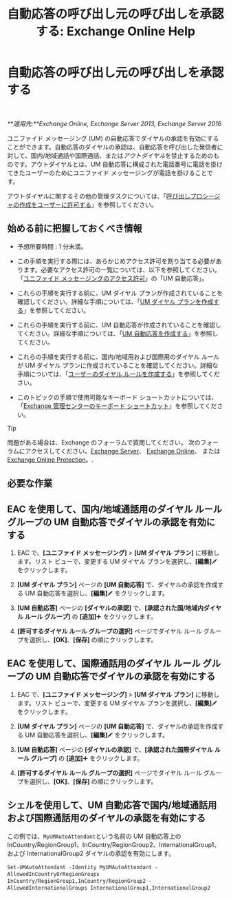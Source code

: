 ﻿---
title: '自動応答の呼び出し元の呼び出しを承認する: Exchange Online Help'
TOCTitle: 自動応答の呼び出し元の呼び出しを承認する
ms:assetid: c6c94fad-64df-44aa-a198-980f017ef716
ms:mtpsurl: https://technet.microsoft.com/ja-jp/library/Bb691238(v=EXCHG.150)
ms:contentKeyID: 51407577
ms.date: 05/22/2018
mtps_version: v=EXCHG.150
ms.translationtype: HT
---

# 自動応答の呼び出し元の呼び出しを承認する

 

_**適用先:**Exchange Online, Exchange Server 2013, Exchange Server 2016_

ユニファイド メッセージング (UM) の自動応答でダイヤルの承認を有効にすることができます。自動応答のダイヤルの承認は、自動応答を呼び出した発信者に対して、国内/地域通話や国際通話、または*アウトダイヤル*を禁止するためのものです。アウトダイヤルとは、UM 自動応答に構成された電話番号に電話を掛けてきたユーザーのためにユニファイド メッセージングが電話を掛けることです。

アウトダイヤルに関するその他の管理タスクについては、「[呼び出しプロシージャの作成をユーザーに許可する](allowing-users-to-make-calls-procedures-exchange-2013-help.md)」を参照してください。

## 始める前に把握しておくべき情報

  - 予想所要時間 : 1 分未満。

  - この手順を実行する際には、あらかじめアクセス許可を割り当てる必要があります。必要なアクセス許可の一覧については、以下を参照してください。「[ユニファイド メッセージングのアクセス許可](unified-messaging-permissions-exchange-2013-help.md)」の「UM 自動応答」。

  - これらの手順を実行する前に、UM ダイヤル プランが作成されていることを確認してください。詳細な手順については、「[UM ダイヤル プランを作成する](create-a-um-dial-plan-exchange-2013-help.md)」を参照してください。

  - これらの手順を実行する前に、UM 自動応答が作成されていることを確認してください。詳細な手順については、「[UM 自動応答を作成する](create-a-um-auto-attendant-exchange-2013-help.md)」を参照してください。

  - これらの手順を実行する前に、国内/地域用および国際用のダイヤル ルールが UM ダイヤル プランに作成されていることを確認してください。詳細な手順については、「[ユーザーのダイヤル ルールを作成する](create-dialing-rules-for-users-exchange-2013-help.md)」を参照してください。

  - このトピックの手順で使用可能なキーボード ショートカットについては、「[Exchange 管理センターのキーボード ショートカット](keyboard-shortcuts-in-the-exchange-admin-center-exchange-online-protection-help.md)」を参照してください。


> [!TIP]
> 問題がある場合は、Exchange のフォーラムで質問してください。 次のフォーラムにアクセスしてください。<A href="https://go.microsoft.com/fwlink/p/?linkid=60612">Exchange Server</A>、 <A href="https://go.microsoft.com/fwlink/p/?linkid=267542">Exchange Online</A>、 または <A href="https://go.microsoft.com/fwlink/p/?linkid=285351">Exchange Online Protection</A>。.



## 必要な作業

## EAC を使用して、国内/地域通話用のダイヤル ルール グループの UM 自動応答でダイヤルの承認を有効にする

1.  EAC で、**\[ユニファイド メッセージング\]** \> **\[UM ダイヤル プラン\]** に移動します。リスト ビューで、変更する UM ダイヤル プランを選択し、**\[編集\]**![編集アイコン](images/Bb124582.6f53ccb2-1f13-4c02-bea0-30690e6ea71d(EXCHG.150).gif "編集アイコン") をクリックします。

2.  **\[UM ダイヤル プラン\]** ページの **\[UM 自動応答\]** で、ダイヤルの承認を作成する UM 自動応答を選択し、**\[編集\]**![編集アイコン](images/Bb124582.6f53ccb2-1f13-4c02-bea0-30690e6ea71d(EXCHG.150).gif "編集アイコン") をクリックします。

3.  **\[UM 自動応答\]** ページの **\[ダイヤルの承認\]** で、**\[承認された国/地域内ダイヤル ルール グループ\]** の **\[追加\]**![\[追加\] アイコン](images/JJ218640.c1e75329-d6d7-4073-a27d-498590bbb558(EXCHG.150).gif "[追加] アイコン") をクリックします。

4.  **\[許可するダイヤル ルール グループの選択\]** ページでダイヤル ルール グループを選択し、**\[OK\]**、**\[保存\]** の順にクリックします。

## EAC を使用して、国際通話用のダイヤル ルール グループの UM 自動応答でダイヤルの承認を有効にする

1.  EAC で、**\[ユニファイド メッセージング\]** \> **\[UM ダイヤル プラン\]** に移動します。リスト ビューで、変更する UM ダイヤル プランを選択し、**\[編集\]**![編集アイコン](images/Bb124582.6f53ccb2-1f13-4c02-bea0-30690e6ea71d(EXCHG.150).gif "編集アイコン") をクリックします。

2.  **\[UM ダイヤル プラン\]** ページの **\[UM 自動応答\]** で、ダイヤルの承認を作成する UM 自動応答を選択し、**\[編集\]**![編集アイコン](images/Bb124582.6f53ccb2-1f13-4c02-bea0-30690e6ea71d(EXCHG.150).gif "編集アイコン") をクリックします。

3.  **\[UM 自動応答\]** ページの **\[ダイヤルの承認\]** で、**\[承認された国際ダイヤル ルール グループ\]** の **\[追加\]**![\[追加\] アイコン](images/JJ218640.c1e75329-d6d7-4073-a27d-498590bbb558(EXCHG.150).gif "[追加] アイコン") をクリックします。

4.  **\[許可するダイヤル ルール グループの選択\]** ページでダイヤル ルール グループを選択し、**\[OK\]**、**\[保存\]** の順にクリックします。

## シェルを使用して、UM 自動応答で国内/地域通話用および国際通話用のダイヤルの承認を有効にする

この例では、`MyUMAutoAttendant`という名前の UM 自動応答上の InCountry/RegionGroup1、InCountry/RegionGroup2、InternationalGroup1、および InternationalGroup2 ダイヤルの承認を有効にします。

    Set-UMAutoAttendant -Identity MyUMAutoAttendant -AllowedInCountryOrRegionGroups InCountry/RegionGroup1,InCountry/RegionGroup2 -AllowedInternationalGroups InternationalGroup1,InternationalGroup2

